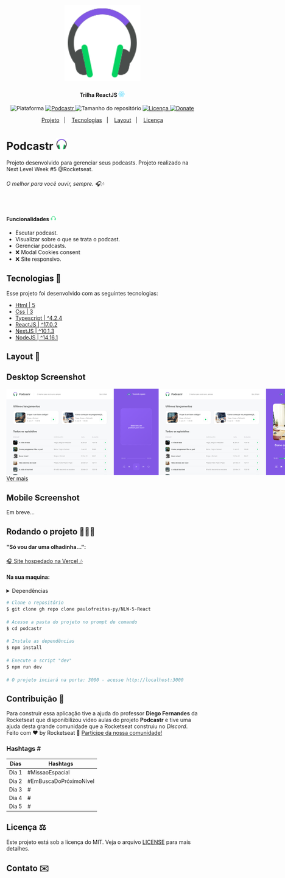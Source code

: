 <h1 align="center">
    <br>
    <img src="./.github/logo-podcastr.svg" width="200" heigh="150" alt="logo podcastr">
</h1>
<h4 align="center">
    Trilha ReactJS <img src="./.github/logo-react.svg" height="15" alt="logo react">
</h4>
<!-- <h4 align="center">Projeto web construído durante o Next Level Week #05-Discovery com a Rocketseat/DiegoFernandes.</h4> -->
<p align="center">
    <img alt="Plataforma" src="https://img.shields.io/static/v1?label=Plataforma&message=Mobile/PC&color=04d361&labelColor=8257e5">
    <a aria-label="Completado" href="https://nextlevelweek.com/episodios/react/5/edicao/5">
        <img alt="Podcastr" src="https://img.shields.io/badge/Podcastr-NLW 5.0-04d361?logo=data:image/png;base64,iVBORw0KGgoAAAANSUhEUgAAABAAAAAQCAMAAAAoLQ9TAAAALVBMVEVHcExxWsF0XMJzXMJxWcFsUsD///9jRrzY0u6Xh9Gsn9n39fyMecy0qd2bjNJWBT0WAAAABHRSTlMA2Do606wF2QAAAGlJREFUGJVdj1cWwCAIBLEsRU3uf9xobDH8+GZwUYi8i6ucJwrxKE+7D0G9Q4vlYqtmCSjndr4CgCgzlyFgfKfKCVO0LrPKjmiqMxGXkJwNnXskqWG+1oSM+BSwD8f29YLNjvx/OQrn+g99oQSoNmt3PgAAAABJRU5ErkJggg==&labelColor=8257e5"></img>
    </a>
    <img alt="Tamanho do repositório" src="https://img.shields.io/github/repo-size/NyctibiusVII/Podcastr?color=04d361&labelColor=8257e5">
    <a href="https://github.com/NyctibiusVII/Podcastr/blob/main/LICENSE">
        <img alt="Licença" src="https://img.shields.io/static/v1?label=License&message=MIT&color=04d361&labelColor=8257e5">
    </a>
    <a href="https://picpay.me/Matheus_nyctibius_vii">
        <img alt="Donate" src="https://img.shields.io/static/v1?label=$&message=Donate&color=8257e5&labelColor=04d361">
    </a>
</p>
<p align="center">
    <a href="#podcastr-">Projeto</a>&nbsp;&nbsp;&nbsp;|&nbsp;&nbsp;&nbsp;
    <a href="#tecnologias-">Tecnologias</a>&nbsp;&nbsp;&nbsp;|&nbsp;&nbsp;&nbsp;
    <a href="#layout-">Layout</a>&nbsp;&nbsp;&nbsp;|&nbsp;&nbsp;&nbsp;
    <a href="#licença-%EF%B8%8F">Licença</a>
</p>

# Podcastr <img src=".github/logo-podcastr.svg" width="30" alt="logo icon">
Projeto desenvolvido para gerenciar seus podcasts. Projeto realizado na Next Level Week #5 @Rocketseat.

###### O melhor para você ouvir, sempre. 🎧🎶

<br>

#### Funcionalidades <img src=".github/headphone.svg" width="15" alt="logo headphone">
* Escutar podcast.
* Visualizar sobre o que se trata o podcast.
* Gerenciar podcasts.
* ❌ Modal Cookies consent
* ❌ Site responsivo.

## Tecnologias 🚀
Esse projeto foi desenvolvido com as seguintes tecnologias:
- [Html | 5](https://pt.wikipedia.org/wiki/HTML)
- [Css | 3](https://pt.wikipedia.org/wiki/Cascading_Style_Sheets)
- [Typescript | ^4.2.4](https://www.typescriptlang.org/)
- [ReactJS | ^17.0.2](https://pt-br.reactjs.org/)
- [NextJS | ^10.1.3](https://nextjs.org/)
- [NodeJS | ^14.16.1](https://nodejs.org/en/)

## Layout 🚧
## Desktop Screenshot
<div style="display: flex; flex-direction: 'column'; align-items: 'center';">
<!-- Responsive, 1440 x 900, 50% (Laptop L - 1440px)-->
    <img width="400px" src="./.github/desktop/home-without-podcast.png">
    <img width="400px" src="./.github/desktop/home-with-podcast.png">
    <img width="400px" src="./.github/desktop/podcast-information.png">
</div>
<a href="./.github/README-IMGS.md">Ver mais</a>

## Mobile Screenshot
<div style="display: flex; flex-direction: 'row';">
<!-- Responsive, 425 x 900, 60% (Mobile L - 425px)-->
    Em breve...
    <!--<img width="180px" src="./.github/mobile/home-without-podcast.png">-->
    <!--<img width="180px" src="./.github/mobile/home-with-podcast.png">-->
    <!--<img width="180px" src="./.github/mobile/podcast-information.png">-->
</div>


## Rodando o projeto 🚴🏻‍♂️
#### "Só vou dar uma olhadinha...":
  <a href="https://nlw-5-react-podcastr.vercel.app/">🎧 Site hospedado na Vercel 🎶</a>

#### Na sua maquina:
<details>
    <summary>Dependências</summary>

```json
    "dependencies": {
        "next": "10.1.3",
        "react": "17.0.2",
        "react-dom": "17.0.2"
    },
    "devDependencies": {
        "@types/node": "^14.14.41",
        "@types/react": "^17.0.3",
        "@types/react-dom": "^17.0.3",
        "typescript": "^4.2.4"
    }
    //Ex: $ npm install @types/_____ -D
```
</details>

```bash
# Clone o repositório
$ git clone gh repo clone paulofreitas-py/NLW-5-React

# Acesse a pasta do projeto no prompt de comando
$ cd podcastr

# Instale as dependências
$ npm install

# Execute o script "dev"
$ npm run dev

# O projeto inciará na porta: 3000 - acesse http://localhost:3000
```

## Contribuição 💭
Para construir essa aplicação tive a ajuda do professor **Diego Fernandes** da Rocketseat que disponibilizou video aulas do projeto **Podcastr** e tive uma ajuda desta grande comunidade que a Rocketseat construiu no *Discord*.
Feito com ♥ by Rocketseat :wave: [Participe da nossa comunidade!](https://discord.gg/YxU7fJT)

### Hashtags \#
| Dias  | Hashtags            |
|-------|---------------------|
| Dia 1 | #MissaoEspacial     |
| Dia 2 | #EmBuscaDoPróximoNível |
| Dia 3 | # |
| Dia 4 | # |
| Dia 5 | # |

## Licença ⚖️
Este projeto está sob a licença do MIT. Veja o arquivo [LICENSE](https://github.com/paulofreitas-py/NLW-5-React/blob/main/LICENSE) para mais detalhes.

## Contato ✉️
